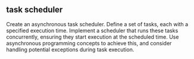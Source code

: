 ## task scheduler
Create an asynchronous task scheduler. Define a set of tasks, each with a specified execution time. Implement a scheduler that runs these tasks concurrently, ensuring they start execution at the scheduled time. Use asynchronous programming concepts to achieve this, and consider handling potential exceptions during task execution.